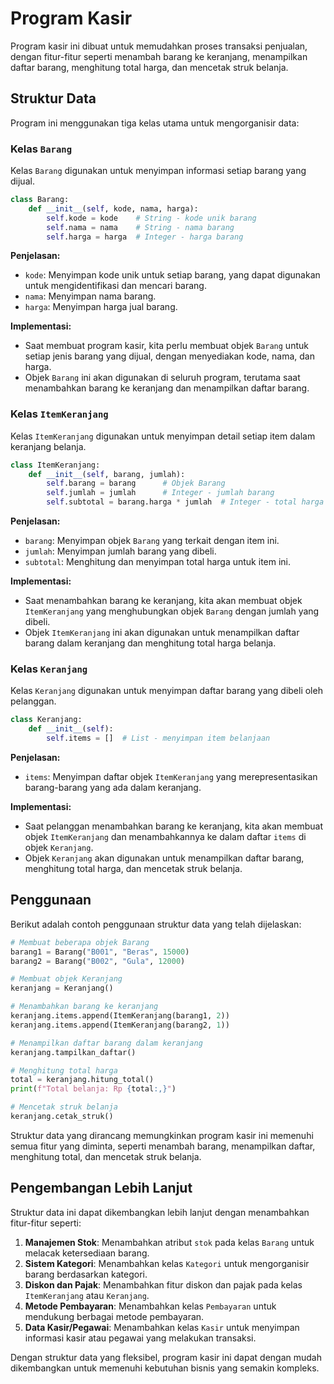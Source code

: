 # Program Kasir

Program kasir ini dibuat untuk memudahkan proses transaksi penjualan, dengan fitur-fitur seperti menambah barang ke keranjang, menampilkan daftar barang, menghitung total harga, dan mencetak struk belanja.

## Struktur Data

Program ini menggunakan tiga kelas utama untuk mengorganisir data:

### Kelas `Barang`
Kelas `Barang` digunakan untuk menyimpan informasi setiap barang yang dijual.

```python
class Barang:
    def __init__(self, kode, nama, harga):
        self.kode = kode    # String - kode unik barang
        self.nama = nama    # String - nama barang
        self.harga = harga  # Integer - harga barang
```

**Penjelasan:**
- `kode`: Menyimpan kode unik untuk setiap barang, yang dapat digunakan untuk mengidentifikasi dan mencari barang.
- `nama`: Menyimpan nama barang.
- `harga`: Menyimpan harga jual barang.

**Implementasi:**
- Saat membuat program kasir, kita perlu membuat objek `Barang` untuk setiap jenis barang yang dijual, dengan menyediakan kode, nama, dan harga.
- Objek `Barang` ini akan digunakan di seluruh program, terutama saat menambahkan barang ke keranjang dan menampilkan daftar barang.

### Kelas `ItemKeranjang`
Kelas `ItemKeranjang` digunakan untuk menyimpan detail setiap item dalam keranjang belanja.

```python
class ItemKeranjang:
    def __init__(self, barang, jumlah):
        self.barang = barang      # Objek Barang
        self.jumlah = jumlah      # Integer - jumlah barang
        self.subtotal = barang.harga * jumlah  # Integer - total harga
```

**Penjelasan:**
- `barang`: Menyimpan objek `Barang` yang terkait dengan item ini.
- `jumlah`: Menyimpan jumlah barang yang dibeli.
- `subtotal`: Menghitung dan menyimpan total harga untuk item ini.

**Implementasi:**
- Saat menambahkan barang ke keranjang, kita akan membuat objek `ItemKeranjang` yang menghubungkan objek `Barang` dengan jumlah yang dibeli.
- Objek `ItemKeranjang` ini akan digunakan untuk menampilkan daftar barang dalam keranjang dan menghitung total harga belanja.

### Kelas `Keranjang`
Kelas `Keranjang` digunakan untuk menyimpan daftar barang yang dibeli oleh pelanggan.

```python
class Keranjang:
    def __init__(self):
        self.items = []  # List - menyimpan item belanjaan
```

**Penjelasan:**
- `items`: Menyimpan daftar objek `ItemKeranjang` yang merepresentasikan barang-barang yang ada dalam keranjang.

**Implementasi:**
- Saat pelanggan menambahkan barang ke keranjang, kita akan membuat objek `ItemKeranjang` dan menambahkannya ke dalam daftar `items` di objek `Keranjang`.
- Objek `Keranjang` akan digunakan untuk menampilkan daftar barang, menghitung total harga, dan mencetak struk belanja.

## Penggunaan

Berikut adalah contoh penggunaan struktur data yang telah dijelaskan:

```python
# Membuat beberapa objek Barang
barang1 = Barang("B001", "Beras", 15000)
barang2 = Barang("B002", "Gula", 12000)

# Membuat objek Keranjang
keranjang = Keranjang()

# Menambahkan barang ke keranjang
keranjang.items.append(ItemKeranjang(barang1, 2))
keranjang.items.append(ItemKeranjang(barang2, 1))

# Menampilkan daftar barang dalam keranjang
keranjang.tampilkan_daftar()

# Menghitung total harga
total = keranjang.hitung_total()
print(f"Total belanja: Rp {total:,}")

# Mencetak struk belanja
keranjang.cetak_struk()
```

Struktur data yang dirancang memungkinkan program kasir ini memenuhi semua fitur yang diminta, seperti menambah barang, menampilkan daftar, menghitung total, dan mencetak struk belanja.

## Pengembangan Lebih Lanjut

Struktur data ini dapat dikembangkan lebih lanjut dengan menambahkan fitur-fitur seperti:

1. **Manajemen Stok**: Menambahkan atribut `stok` pada kelas `Barang` untuk melacak ketersediaan barang.
2. **Sistem Kategori**: Menambahkan kelas `Kategori` untuk mengorganisir barang berdasarkan kategori.
3. **Diskon dan Pajak**: Menambahkan fitur diskon dan pajak pada kelas `ItemKeranjang` atau `Keranjang`.
4. **Metode Pembayaran**: Menambahkan kelas `Pembayaran` untuk mendukung berbagai metode pembayaran.
5. **Data Kasir/Pegawai**: Menambahkan kelas `Kasir` untuk menyimpan informasi kasir atau pegawai yang melakukan transaksi.

Dengan struktur data yang fleksibel, program kasir ini dapat dengan mudah dikembangkan untuk memenuhi kebutuhan bisnis yang semakin kompleks.
